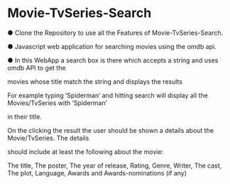 # Movie-TvSeries-Search

● Clone the Repository to use all the Features of Movie-TvSeries-Search.

● Javascript web application for searching movies using the omdb api.


● In this WebApp a search box is there which accepts a string and uses omdb API to get the

movies whose title match the string and displays the results

For example typing ‘Spiderman’ and hitting search will display all the Movies/TvSeries with ‘Spiderman’

in their title.

On the clicking the result the user should be shown a details about the Movie/TvSeries.
The details

should include at least the following about the movie: 

The title,
The poster,
The year of release,
Rating,
Genre,
Writer,
The cast,
The plot,
Language,
Awards and Awards-nominations (if any)


